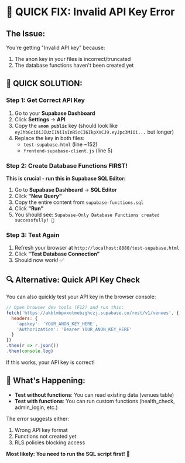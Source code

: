 # 🔧 QUICK FIX: Invalid API Key Error

## The Issue:
You're getting "Invalid API key" because:
1. The anon key in your files is incorrect/truncated
2. The database functions haven't been created yet

## 🚀 QUICK SOLUTION:

### Step 1: Get Correct API Key
1. Go to your **Supabase Dashboard**
2. Click **Settings** → **API**
3. Copy the **`anon public`** key (should look like `eyJhbGciOiJIUzI1NiIsInR5cCI6IkpXVCJ9.eyJpc3MiOi...` but longer)
4. Replace the key in both files:
   - `test-supabase.html` (line ~152)
   - `frontend-supabase-client.js` (line 5)

### Step 2: Create Database Functions FIRST!
**This is crucial - run this in Supabase SQL Editor:**

1. Go to **Supabase Dashboard** → **SQL Editor**
2. Click **"New Query"**
3. Copy the entire content from `supabase-functions.sql`
4. Click **"Run"**
5. You should see: `Supabase-Only Database Functions created successfully! 🎉`

### Step 3: Test Again
1. Refresh your browser at `http://localhost:8080/test-supabase.html`
2. Click **"Test Database Connection"**
3. Should now work! ✅

## 🔍 Alternative: Quick API Key Check

You can also quickly test your API key in the browser console:

```javascript
// Open browser dev tools (F12) and run this:
fetch('https://akblmbpxxotmebzghczj.supabase.co/rest/v1/venues', {
  headers: {
    'apikey': 'YOUR_ANON_KEY_HERE',
    'Authorization': 'Bearer YOUR_ANON_KEY_HERE'
  }
})
.then(r => r.json())
.then(console.log)
```

If this works, your API key is correct!

## 📝 What's Happening:
- **Test without functions**: You can read existing data (venues table)  
- **Test with functions**: You can run custom functions (health_check, admin_login, etc.)

The error suggests either:
1. Wrong API key format
2. Functions not created yet
3. RLS policies blocking access

**Most likely: You need to run the SQL script first!** 🎯
